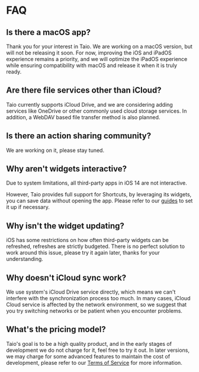 # FAQ

## Is there a macOS app?

Thank you for your interest in Taio. We are working on a macOS version, but will not be releasing it soon. For now, improving the iOS and iPadOS experience remains a priority, and we will optimize the iPadOS experience while ensuring compatibility with macOS and release it when it is truly ready.

## Are there file services other than iCloud?

Taio currently supports iCloud Drive, and we are considering adding services like OneDrive or other commonly used cloud storage services. In addition, a WebDAV based file transfer method is also planned.

## Is there an action sharing community?

We are working on it, please stay tuned.

## Why aren't widgets interactive?

Due to system limitations, all third-party apps in iOS 14 are not interactive.

However, Taio provides full support for Shortcuts, by leveraging its widgets, you can save data without opening the app. Please refer to our [guides](integration/shortcuts.md) to set it up if necessary.

## Why isn't the widget updating?

iOS has some restrictions on how often third-party widgets can be refreshed, refreshes are strictly budgeted. There is no perfect solution to work around this issue, please try it again later, thanks for your understanding.

## Why doesn't iCloud sync work?

We use system's iCloud Drive service directly, which means we can't interfere with the synchronization process too much. In many cases, iCloud Cloud service is affected by the network environment, so we suggest that you try switching networks or be patient when you encounter problems.

## What's the pricing model?

Taio's goal is to be a high quality product, and in the early stages of development we do not charge for it, feel free to try it out. In later versions, we may charge for some advanced features to maintain the cost of development, please refer to our [Terms of Service](terms.md) for more information.